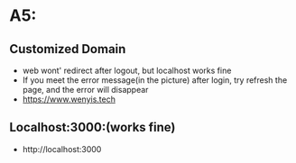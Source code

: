 # A5:
## Customized Domain 
- web wont' redirect after logout, but localhost works fine
- If you meet the error message(in the picture) after login, try refresh the page, and the error will disappear
- https://www.wenyis.tech
  

## Localhost:3000:(works fine)
- http://localhost:3000



